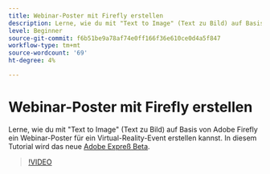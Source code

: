 ```yaml
---
title: Webinar-Poster mit Firefly erstellen
description: Lerne, wie du mit "Text to Image" (Text zu Bild) auf Basis von Adobe Firefly ein Webinar-Poster für ein Virtual-Reality-Event erstellen kannst.
level: Beginner
source-git-commit: f6b51be9a78af74e0ff166f36e610ce0d4a5f847
workflow-type: tm+mt
source-wordcount: '69'
ht-degree: 4%

---
```


# Webinar-Poster mit Firefly erstellen

Lerne, wie du mit &quot;Text to Image&quot; (Text zu Bild) auf Basis von Adobe Firefly ein Webinar-Poster für ein Virtual-Reality-Event erstellen kannst. In diesem Tutorial wird das neue [Adobe Expreß Beta](https://www.adobe.com/express/).

>[!VIDEO](https://video.tv.adobe.com/v/3420810?quality=12&learn=on&hidetitle=true)
